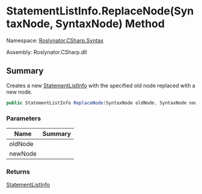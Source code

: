 # StatementListInfo\.ReplaceNode\(SyntaxNode, SyntaxNode\) Method

Namespace: [Roslynator.CSharp.Syntax](../../README.md)

Assembly: Roslynator\.CSharp\.dll

## Summary

Creates a new [StatementListInfo](../README.md) with the specified old node replaced with a new node\.

```csharp
public StatementListInfo ReplaceNode(SyntaxNode oldNode, SyntaxNode newNode)
```

### Parameters

| Name | Summary |
| ---- | ------- |
| oldNode | |
| newNode | |

### Returns

[StatementListInfo](../README.md)


